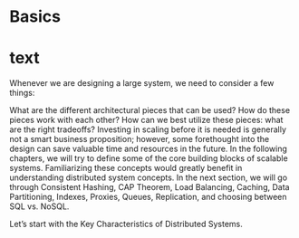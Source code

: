 Basics
====

# text
Whenever we are designing a large system, we need to consider a few things:

What are the different architectural pieces that can be used?
How do these pieces work with each other?
How can we best utilize these pieces: what are the right tradeoffs?
Investing in scaling before it is needed is generally not a smart business proposition; however, some forethought into the design can save valuable time and resources in the future. In the following chapters, we will try to define some of the core building blocks of scalable systems. Familiarizing these concepts would greatly benefit in understanding distributed system concepts. In the next section, we will go through Consistent Hashing, CAP Theorem, Load Balancing, Caching, Data Partitioning, Indexes, Proxies, Queues, Replication, and choosing between SQL vs. NoSQL.

Let’s start with the Key Characteristics of Distributed Systems.
